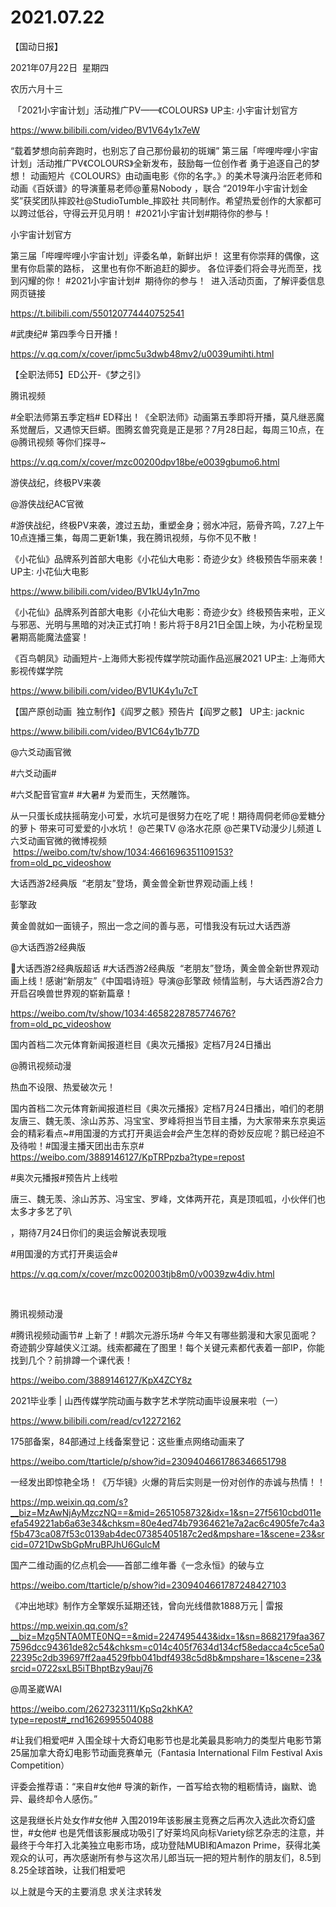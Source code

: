 ﻿#  2021.07.22
【国动日报】

2021年07月22日  星期四


农历六月十三


 「2021小宇宙计划」活动推广PV——《COLOURS》 UP主: 小宇宙计划官方

https://www.bilibili.com/video/BV1V64y1x7eW

“载着梦想向前奔跑时，也别忘了自己那份最初的斑斓”
第三届「哔哩哔哩小宇宙计划」活动推广PV《COLOURS》全新发布，鼓励每一位创作者
勇于追逐自己的梦想！
动画短片《COLOURS》由动画电影《你的名字。》的美术导演丹治匠老师和动画《百妖谱》的导演董易老师@董易Nobody ，联合 “2019年小宇宙计划金奖”获奖团队摔跤社@StudioTumble_摔跤社 共同制作。希望热爱创作的大家都可以跨过低谷，守得云开见月明！
#2021小宇宙计划#期待你的参与！

小宇宙计划官方


第三届「哔哩哔哩小宇宙计划」评委名单，新鲜出炉！
这里有你崇拜的偶像，这里有你启蒙的路标，
这里也有你不断追赶的脚步。
各位评委们将会寻光而至，找到闪耀的你！
#2021小宇宙计划#  期待你的参与！ 
进入活动页面，了解评委信息网页链接


https://t.bilibili.com/550120774440752541

#武庚纪# 第四季今日开播！

https://v.qq.com/x/cover/ipmc5u3dwb48mv2/u0039umihti.html




【全职法师5】ED公开-《梦之引》                                            

腾讯视频                 


#全职法师第五季定档#
ED释出！《全职法师》动画第五季即将开播，莫凡继恶魔系觉醒后，又遇惊天巨蟒。图腾玄兽究竟是正是邪？7月28日起，每周三10点，在@腾讯视频 等你们探寻~

https://v.qq.com/x/cover/mzc00200dpv18be/e0039gbumo6.html




游侠战纪，终极PV来袭


@游侠战纪AC官微    


#游侠战纪，终极PV来袭，渡过五劫，重塑金身；弱水冲冠，筋骨齐鸣，7.27上午10点连播三集，每周二更新1集，我在腾讯视频，与你不见不散！

《小花仙》品牌系列首部大电影《小花仙大电影：奇迹少女》终极预告华丽来袭！ UP主: 小花仙大电影

https://www.bilibili.com/video/BV1kU4y1n7mo

《小花仙》品牌系列首部大电影《小花仙大电影：奇迹少女》终极预告来啦，正义与邪恶、光明与黑暗的对决正式打响！影片将于8月21日全国上映，为小花粉呈现暑期高能魔法盛宴！




《百鸟朝凤》动画短片-上海师大影视传媒学院动画作品巡展2021 UP主: 上海师大影视传媒学院

https://www.bilibili.com/video/BV1UK4y1u7cT

【国产原创动画  独立制作】《阎罗之骸》预告片【阎罗之骸】 UP主: jacknic

https://www.bilibili.com/video/BV1C64y1b77D

@六爻动画官微                            

#六爻动画#

#六爻配音官宣# #大暑#
为爱而生，天然雕饰。

从一只蛋长成扶摇萌宠小可爱，水坑可是很努力在吃了呢！期待周侗老师@爱糖分的萝卜 带来可可爱爱的小水坑！
@芒果TV @洛水花原 @芒果TV动漫少儿频道 L六爻动画官微的微博视频                                  https://weibo.com/tv/show/1034:4661696351109153?from=old_pc_videoshow

大话西游2经典版  “老朋友”登场，黄金兽全新世界观动画上线！

彭擎政            


黄金兽就如一面镜子，照出一念之间的善与恶，可惜我没有玩过大话西游


@大话西游2经典版                            

大话西游2经典版超话 #大话西游2经典版  “老朋友”登场，黄金兽全新世界观动画上线！感谢“新朋友”《中国唱诗班》导演@彭擎政 倾情监制，与大话西游2合力开启召唤兽世界观的崭新篇章！


https://weibo.com/tv/show/1034:4658228785774676?from=old_pc_videoshow

国内首档二次元体育新闻报道栏目《奥次元播报》定档7月24日播出

@腾讯视频动漫                            

热血不设限、热爱破次元！

国内首档二次元体育新闻报道栏目《奥次元播报》定档7月24日播出，咱们的老朋友唐三、魏无羡、涂山苏苏、冯宝宝、罗峰将担当节目主播，为大家带来东京奥运会的精彩看点~#用国漫的方式打开奥运会#会产生怎样的奇妙反应呢？鹅已经迫不及待啦！#国漫主播天团出击东京#       https://weibo.com/3889146127/KpTRPpzba?type=repost




#奥次元播报#预告片上线啦

唐三、魏无羡、涂山苏苏、冯宝宝、罗峰，文体两开花，真是顶呱呱，小伙伴们也太多才多艺了叭

，期待7月24日你们的奥运会解说表现哦

#用国漫的方式打开奥运会#

https://v.qq.com/x/cover/mzc002003tjb8m0/v0039zw4div.html

       

腾讯视频动漫


#腾讯视频动画节# 上新了！#鹅次元游乐场# 今年又有哪些鹅漫和大家见面呢？奇迹鹅少穿越侠义江湖。线索都藏在了图里！每个关键元素都代表着一部IP，你能找到几个？前排蹲一个课代表！

https://weibo.com/3889146127/KpX4ZCY8z

2021毕业季 | 山西传媒学院动画与数字艺术学院动画毕设展来啦（一）

https://www.bilibili.com/read/cv12272162

175部备案，84部通过上线备案登记：这些重点网络动画来了 


https://weibo.com/ttarticle/p/show?id=2309404661786346651798

一经发出即惊艳全场！《万华镜》火爆的背后实则是一份对创作的赤诚与热情！！

https://mp.weixin.qq.com/s?__biz=MzAwNjAyMzczNQ==&mid=2651058732&idx=1&sn=27f5610cbd011eefa549221ab6a63e34&chksm=80e4ed74b79364621e7a2ac6c4905fe7c4a3f5b473ca087f53c0139ab4dec07385405187c2ed&mpshare=1&scene=23&srcid=0721DwSbGpMruBPJhU6GulcM


国产二维动画的亿点机会——首部二维年番《一念永恒》的破与立

https://weibo.com/ttarticle/p/show?id=2309404661787248427103


《冲出地球》制作方全擎娱乐延期还钱，曾向光线借款1888万元 | 雷报

https://mp.weixin.qq.com/s?__biz=Mzg5NTA0MTE0NQ==&mid=2247495443&idx=1&sn=8682179faa3677596dcc94361de82c54&chksm=c014c405f7634d134cf58edacca4c5ce5a022395c2db39697ff2aa4529fbb041bdf4938c5d8b&mpshare=1&scene=23&srcid=0722sxLB5iTBhptBzy9auj76

@周圣崴WAI   


https://weibo.com/2627323111/KpSq2khKA?type=repost#_rnd1626995504088

#让我们相爱吧# 入围全球十大奇幻电影节也是北美最具影响力的类型片电影节第25届加拿大奇幻电影节动画竞赛单元（Fantasia International Film Festival Axis Competition）

评委会推荐语：“来自#女他# 导演的新作，一首写给衣物的粗粝情诗，幽默、诡异、最终却令人感伤。”

这是我继长片处女作#女他# 入围2019年该影展主竞赛之后再次入选此次奇幻盛世，#女他# 也是凭借该影展成功吸引了好莱坞风向标Variety综艺杂志的注意，并最终于今年打入北美独立电影市场，成功登陆MUBI和Amazon Prime，获得北美观众的认可，再次感谢所有参与这次吊儿郎当玩一把的短片制作的朋友们，8.5到8.25全球首映，让我们相爱吧

以上就是今天的主要消息
求关注求转发




























